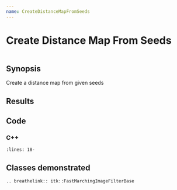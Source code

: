 ```yaml
---
name: CreateDistanceMapFromSeeds
---
```


# Create Distance Map From Seeds

```{index} single: FastMarchingImageFilterBase single: FastMarchingImageToNodePairContainerAdaptor single: ImageFileWriter
```

## Synopsis

Create a distance map from given seeds

## Results

## Code

### C++

```{literalinclude} Code.cxx
:lines: 18-
```

## Classes demonstrated

```{eval-rst}
.. breathelink:: itk::FastMarchingImageFilterBase
```
